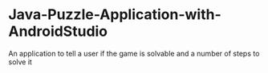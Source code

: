 # Java-Puzzle-Application-with-AndroidStudio
An application to tell a user if the game is solvable and a number of steps to solve it
